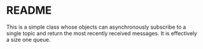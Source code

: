 # README #

This is a simple class whose objects can asynchronously subscribe to a single topic and return the most recently received messages. It is effectively a size one queue.
